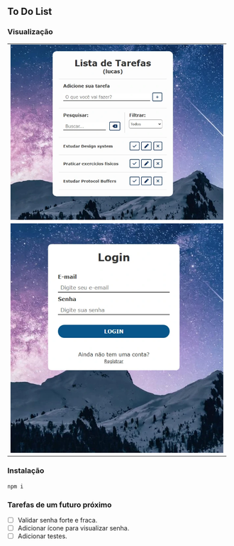 ## To Do List

### Visualização

<table>
  <tr>
    <td><img src=".github/preview1.webp" width="480"/></td>
  </tr>
  <tr>
    <td><img src=".github/preview2.webp" width="480"/></td>
  </tr>
 </table>

### Instalação

```bash
npm i
```

### Tarefas de um futuro próximo

- [ ] Validar senha forte e fraca.
- [ ] Adicionar ícone para visualizar senha.
- [ ] Adicionar testes.
